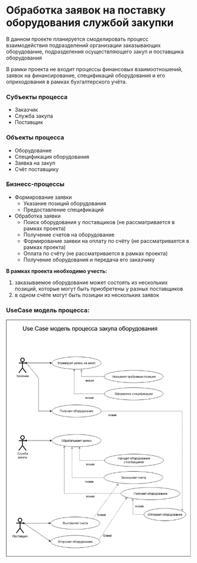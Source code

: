 ﻿# Обработка заявок на поставку оборудования службой закупки

В данном проекте планируется смоделировать процесс взаимодействия подразделений
организации заказывающих оборудование, подразделения осуществляющего закуп и
поставщика оборудования

В рамки проекта не входит процессы финансовых взаимоотношений, заявок на финансирование,
спецификаций оборудования и его оприходования в рамках бухгалтерского учёта. 

### Субъекты процесса
- Заказчик
- Служба закупа
- Поставщик

### Объекты процесса
- Оборудование
- Спецификация оборудования
- Заявка на закуп
- Счёт поставщику
  
### Бизнесс-процессы
- Формирование заявки
  - Указание позиций оборудования
  - Предоставление спецификаций
- Обработка заявки  
  - Поиск оборудования у поставщиков (не рассматривается в рамках проекта)
  - Получение счетов на оборудование
  - Формирование заявки на оплату по счёту (не рассматривается в рамках проекта)
  - Оплата по счёту (не рассматривается в рамках проекта)
  - Получение оборудования и передача его заказчику
 
**В рамках проекта необходимо учесть:**
1. заказываемое оборудование может состоять из нескольких позиций, которые могут 
быть приобретены у разных поставщиков
2. в одном счёте могут быть позиции из нескольких заявок  

### UseCase модель процесса:
![](UseCase/UseCase%20Model%20for%20gbItArch03.png)

